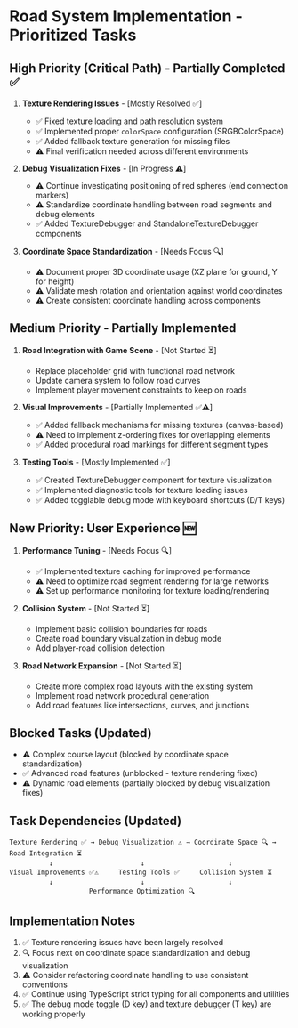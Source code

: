 # Road System Implementation - Prioritized Tasks

## High Priority (Critical Path) - Partially Completed ✅

1. **Texture Rendering Issues** - [Mostly Resolved ✅]
   - ✅ Fixed texture loading and path resolution system
   - ✅ Implemented proper `colorSpace` configuration (SRGBColorSpace)
   - ✅ Added fallback texture generation for missing files
   - ⚠️ Final verification needed across different environments

2. **Debug Visualization Fixes** - [In Progress ⚠️]
   - ⚠️ Continue investigating positioning of red spheres (end connection markers)
   - ⚠️ Standardize coordinate handling between road segments and debug elements
   - ✅ Added TextureDebugger and StandaloneTextureDebugger components

3. **Coordinate Space Standardization** - [Needs Focus 🔍]
   - ⚠️ Document proper 3D coordinate usage (XZ plane for ground, Y for height)
   - ⚠️ Validate mesh rotation and orientation against world coordinates
   - ⚠️ Create consistent coordinate handling across components

## Medium Priority - Partially Implemented

1. **Road Integration with Game Scene** - [Not Started ⏳]
   - Replace placeholder grid with functional road network
   - Update camera system to follow road curves
   - Implement player movement constraints to keep on roads

2. **Visual Improvements** - [Partially Implemented ✅⚠️]
   - ✅ Added fallback mechanisms for missing textures (canvas-based)
   - ⚠️ Need to implement z-ordering fixes for overlapping elements
   - ✅ Added procedural road markings for different segment types

3. **Testing Tools** - [Mostly Implemented ✅]
   - ✅ Created TextureDebugger component for texture visualization
   - ✅ Implemented diagnostic tools for texture loading issues
   - ✅ Added togglable debug mode with keyboard shortcuts (D/T keys)

## New Priority: User Experience 🆕

1. **Performance Tuning** - [Needs Focus 🔍]
   - ✅ Implemented texture caching for improved performance
   - ⚠️ Need to optimize road segment rendering for large networks
   - ⚠️ Set up performance monitoring for texture loading/rendering

2. **Collision System** - [Not Started ⏳]
   - Implement basic collision boundaries for roads
   - Create road boundary visualization in debug mode
   - Add player-road collision detection

3. **Road Network Expansion** - [Not Started ⏳]
   - Create more complex road layouts with the existing system
   - Implement road network procedural generation
   - Add road features like intersections, curves, and junctions

## Blocked Tasks (Updated)

- ⚠️ Complex course layout (blocked by coordinate space standardization)
- ✅ Advanced road features (unblocked - texture rendering fixed)
- ⚠️ Dynamic road elements (partially blocked by debug visualization fixes)

## Task Dependencies (Updated)

```text
Texture Rendering ✅ → Debug Visualization ⚠️ → Coordinate Space 🔍 → Road Integration ⏳
          ↓                      ↓                     ↓
Visual Improvements ✅⚠️     Testing Tools ✅     Collision System ⏳
          ↓                      ↓                     ↓
                    Performance Optimization 🔍
```

## Implementation Notes

1. ✅ Texture rendering issues have been largely resolved
2. 🔍 Focus next on coordinate space standardization and debug visualization
3. ⚠️ Consider refactoring coordinate handling to use consistent conventions
4. ✅ Continue using TypeScript strict typing for all components and utilities
5. ✅ The debug mode toggle (D key) and texture debugger (T key) are working properly
